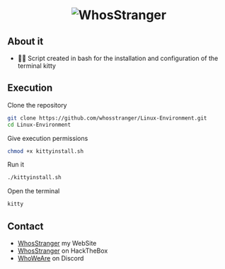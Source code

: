 <h1 align="center">
  <img src="https://github.com/whosstranger/NvChad-AutoInstall/blob/master/Images/NvChad.gif" alt="WhosStranger" />
</h1>

## About it
- 👨‍💻 Script created in bash for the installation and configuration of the terminal kitty

## Execution

Clone the repository

```sh
git clone https://github.com/whosstranger/Linux-Environment.git
cd Linux-Environment
```

Give execution permissions

```sh
chmod +x kittyinstall.sh
```

Run it

```sh
./kittyinstall.sh
```

Open the terminal

```sh
kitty
```

## Contact
- [WhosStranger](https://whosstranger.github.io/Index.html) my WebSite
- [WhosStranger](https://app.hackthebox.com/profile/805901) on HackTheBox
- [WhoWeAre](https://discord.gg/guJrpySjJZ) on Discord
